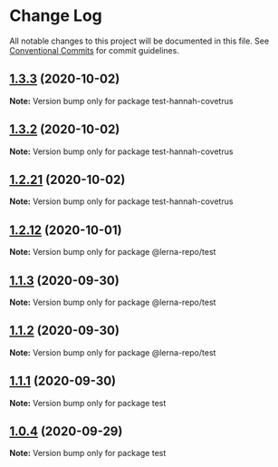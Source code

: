 # Change Log

All notable changes to this project will be documented in this file.
See [Conventional Commits](https://conventionalcommits.org) for commit guidelines.

## [1.3.3](https://github.com/hannahatwork/lerna-repo/compare/v1.3.2...v1.3.3) (2020-10-02)

**Note:** Version bump only for package test-hannah-covetrus





## [1.3.2](https://github.com/hannahatwork/lerna-repo/compare/v1.3.1...v1.3.2) (2020-10-02)

**Note:** Version bump only for package test-hannah-covetrus





## [1.2.21](https://github.com/hannahatwork/lerna-repo/compare/v1.2.20...v1.2.21) (2020-10-02)

**Note:** Version bump only for package test-hannah-covetrus





## [1.2.12](https://github.com/hannahatwork/lerna-repo/compare/v1.2.11...v1.2.12) (2020-10-01)

**Note:** Version bump only for package @lerna-repo/test





## [1.1.3](https://github.com/hannahatwork/lerna-repo/compare/v1.1.2...v1.1.3) (2020-09-30)

**Note:** Version bump only for package @lerna-repo/test





## [1.1.2](https://github.com/hannahatwork/lerna-repo/compare/v1.1.1...v1.1.2) (2020-09-30)

**Note:** Version bump only for package @lerna-repo/test





## [1.1.1](https://github.com/hannahatwork/lerna-repo/compare/v1.1.0...v1.1.1) (2020-09-30)

**Note:** Version bump only for package test





## [1.0.4](https://github.com/hannahatwork/lerna-repo/compare/v1.0.3...v1.0.4) (2020-09-29)

**Note:** Version bump only for package test
